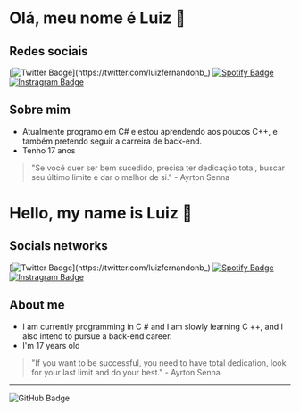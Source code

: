 # Olá, meu nome é Luiz 🤝
## Redes sociais
[![Twitter Badge](https://img.shields.io/badge/-Twitter-1ca0f1?style=flat-square&labelColor=1ca0f1&logo=twitter&logoColor=white&link=https://twitter.com/luizfernandonb_)](https://twitter.com/luizfernandonb_)
[![Spotify Badge](https://img.shields.io/badge/-Spotify%20-1ED760?style=flat-square&amp;labelColor=fff&amp;logo=Spotify&amp;link=https://open.spotify.com/user/luizgamer2016)](https://open.spotify.com/user/luizgamer2016)
[![Instragram Badge](https://img.shields.io/badge/-Instagram-purple?style=flat&logo=instagram&logoColor=white&link=https://instagram.com/luizfernandonb)](https://instagram.com/luizfernandonb)
## Sobre mim
- Atualmente programo em C# e estou aprendendo aos poucos C++, e também pretendo seguir a carreira de back-end.
- Tenho 17 anos

> "Se você quer ser bem sucedido, precisa ter dedicação total, buscar seu último limite e dar o melhor de si." - Ayrton Senna

# Hello, my name is Luiz 🤝
## Socials networks
[![Twitter Badge](https://img.shields.io/badge/-Twitter-1ca0f1?style=flat-square&labelColor=1ca0f1&logo=twitter&logoColor=white&link=https://twitter.com/luizfernandonb_)](https://twitter.com/luizfernandonb_)
[![Spotify Badge](https://img.shields.io/badge/-Spotify%20-1ED760?style=flat-square&amp;labelColor=fff&amp;logo=Spotify&amp;link=https://open.spotify.com/user/luizgamer2016)](https://open.spotify.com/user/luizgamer2016)
[![Instragram Badge](https://img.shields.io/badge/-Instagram-purple?style=flat&logo=instagram&logoColor=white&link=https://instagram.com/luizfernandonb)](https://instagram.com/luizfernandonb)
## About me
- I am currently programming in C # and I am slowly learning C ++, and I also intend to pursue a back-end career.
- I'm 17 years old

> "If you want to be successful, you need to have total dedication, look for your last limit and do your best." - Ayrton Senna

---

![GitHub Badge](https://github-readme-stats.vercel.app/api?username=luizfernandonb)
